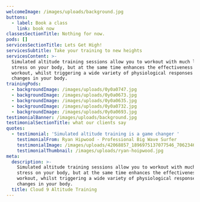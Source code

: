 ```yaml
---
welcomeImage: /images/uploads/background.jpg
buttons:
  - label: Book a class
    link: book now
classesSectionTitle: Nothing for now.
pods: []
servicesSectionTitle: Lets Get High!
servicesSubtitle: Take your training to new heights
servicesContent: >-
  Simulated altitude training sessions allow you to workout with much less
  stress on your body, but at the same time enhances the effectiveness of any
  workout, whilst triggering a wide variety of physiological responses and
  changes in your body.
trainingPods:
  - backgroundImage: /images/uploads/0y0a0747.jpg
  - backgroundImage: /images/uploads/0y0a0673.jpg
  - backgroundImage: /images/uploads/0y0a0635.jpg
  - backgroundImage: /images/uploads/0y0a0732.jpg
  - backgroundImage: /images/uploads/0y0a0693.jpg
testimonialBanner: /images/uploads/background.jpg
testimonialSectionTitle: what our clients say
quotes:
  - testimonial: 'Simulated altitude training is a game changer '
    testimonialFrom: Ryan Hipwood - Professional Big Wave Surfer
    testimonialImage: /images/uploads/42068857_1896975137077546_7062346198056697856_n.jpg
    testimonialThumbnail: /images/uploads/ryan-hoipwood.jpg
meta:
  description: >-
    Simulated altitude training sessions allow you to workout with much less
    stress on your body, but at the same time enhances the effectiveness of any
    workout, whilst triggering a wide variety of physiological responses and
    changes in your body.
  title: Cloud 9 Altitude Training
---
```


